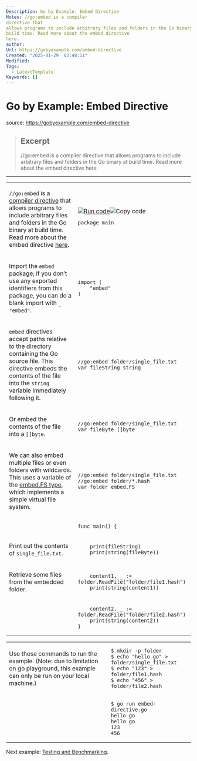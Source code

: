 ```yaml
---
Description: Go by Example: Embed Directive
Notes: //go:embed is a compiler
directive that
allows programs to include arbitrary files and folders in the Go binary at
build time. Read more about the embed directive
here.
author: 
Url: https://gobyexample.com/embed-directive
Created: "2025-01-29  02:48:11"
Modified: 
Tags:
  - LatextTemplate
Keywords: []
---
```


# Go by Example: Embed Directive

source: https://gobyexample.com/embed-directive

> ## Excerpt
> //go:embed is a compiler
directive that
allows programs to include arbitrary files and folders in the Go binary at
build time. Read more about the embed directive
here.

---
<table><tbody><tr><td><p><code>//go:embed</code> is a <a href="https://pkg.go.dev/cmd/compile#hdr-Compiler_Directives">compiler directive</a> that allows programs to include arbitrary files and folders in the Go binary at build time. Read more about the embed directive <a href="https://pkg.go.dev/embed">here</a>.</p></td><td><a href="https://go.dev/play/p/6m2ll-D52BB"><img title="Run code" src="https://gobyexample.com/play.png"></a><img title="Copy code" src="https://gobyexample.com/clipboard.png"><pre><code><span><span><span>package</span> <span>main</span></span></span></code></pre></td></tr><tr><td><p>Import the <code>embed</code> package; if you don’t use any exported identifiers from this package, you can do a blank import with <code>_ "embed"</code>.</p></td><td><pre><code><span><span><span>import</span> <span>(</span>
</span></span><span><span>    <span>"embed"</span>
</span></span><span><span><span>)</span></span></span></code></pre></td></tr><tr><td><p><code>embed</code> directives accept paths relative to the directory containing the Go source file. This directive embeds the contents of the file into the <code>string</code> variable immediately following it.</p></td><td><pre><code><span><span><span>//go:embed folder/single_file.txt
</span></span></span><span><span><span></span><span>var</span> <span>fileString</span> <span>string</span></span></span></code></pre></td></tr><tr><td><p>Or embed the contents of the file into a <code>[]byte</code>.</p></td><td><pre><code><span><span><span>//go:embed folder/single_file.txt
</span></span></span><span><span><span></span><span>var</span> <span>fileByte</span> <span>[]</span><span>byte</span></span></span></code></pre></td></tr><tr><td><p>We can also embed multiple files or even folders with wildcards. This uses a variable of the <a href="https://pkg.go.dev/embed#FS">embed.FS type</a>, which implements a simple virtual file system.</p></td><td><pre><code><span><span><span>//go:embed folder/single_file.txt
</span></span></span><span><span><span>//go:embed folder/*.hash
</span></span></span><span><span><span></span><span>var</span> <span>folder</span> <span>embed</span><span>.</span><span>FS</span></span></span></code></pre></td></tr><tr><td></td><td><pre><code><span><span><span>func</span> <span>main</span><span>()</span> <span>{</span></span></span></code></pre></td></tr><tr><td><p>Print out the contents of <code>single_file.txt</code>.</p></td><td><pre><code><span><span>    <span>print</span><span>(</span><span>fileString</span><span>)</span>
</span></span><span><span>    <span>print</span><span>(</span><span>string</span><span>(</span><span>fileByte</span><span>))</span></span></span></code></pre></td></tr><tr><td><p>Retrieve some files from the embedded folder.</p></td><td><pre><code><span><span>    <span>content1</span><span>,</span> <span>_</span> <span>:=</span> <span>folder</span><span>.</span><span>ReadFile</span><span>(</span><span>"folder/file1.hash"</span><span>)</span>
</span></span><span><span>    <span>print</span><span>(</span><span>string</span><span>(</span><span>content1</span><span>))</span></span></span></code></pre></td></tr><tr><td></td><td><pre><code><span><span>    <span>content2</span><span>,</span> <span>_</span> <span>:=</span> <span>folder</span><span>.</span><span>ReadFile</span><span>(</span><span>"folder/file2.hash"</span><span>)</span>
</span></span><span><span>    <span>print</span><span>(</span><span>string</span><span>(</span><span>content2</span><span>))</span>
</span></span><span><span><span>}</span></span></span></code></pre></td></tr></tbody></table>

<table><tbody><tr><td><p>Use these commands to run the example. (Note: due to limitation on go playground, this example can only be run on your local machine.)</p></td><td><pre><code><span><span><span>$</span> mkdir -p folder
</span></span><span><span><span>$</span> echo "hello go" &gt; folder/single_file.txt
</span></span><span><span><span>$</span> echo "123" &gt; folder/file1.hash
</span></span><span><span><span>$</span> echo "456" &gt; folder/file2.hash</span></span></code></pre></td></tr><tr><td></td><td><pre><code><span><span><span>$</span> go run embed-directive.go
</span></span><span><span><span>hello go
</span></span></span><span><span><span>hello go
</span></span></span><span><span><span>123
</span></span></span><span><span><span>456</span></span></span></code></pre></td></tr></tbody></table>

Next example: [Testing and Benchmarking](https://gobyexample.com/testing-and-benchmarking).
